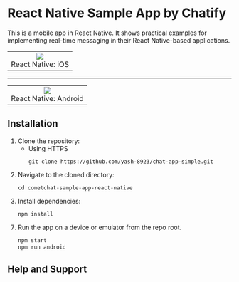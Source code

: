 <!-- <p align="center">
  <img alt="Chatify" src="https://assets.cometchat.io/website/images/logos/banner.png">
</p> -->

# React Native Sample App by Chatify

This is a mobile app in React Native. It shows practical examples for implementing real-time messaging in their React Native-based applications.
<table>    
  <tr>
    <td valign="center" style="text-align: center">
      <div style="
          display: flex;
          align-items: center;
          justify-content: center;">
        <img src="./Screenshots/overview_cometchat_screens_ios.png">
      </div>
      <div style="
          display: flex;
          align-items: center;
          justify-content: center;">
          React Native: iOS
      </div>
    </td>  
  </tr>
</table>
<hr />
<table>    
  <tr>
    <td valign="center" style="text-align: center">
      <div style="
          display: flex;
          align-items: center;
          justify-content: center;">
        <img src="./Screenshots/overview_cometchat_screens_android.png">
      </div>
      <div style="
          display: flex;
          align-items: center;
          justify-content: center;">
          React Native: Android
      </div>
    </td>  
  </tr>
</table>

<!-- ## 🚀 Try the New v5 UI Kit!
Discover the all-new [v5 UI Kit](https://github.com/cometchat/cometchat-uikit-react-native/tree/v5), featuring a completely revamped design for enhanced usability and visual appeal. With restructured components, advanced styling options, and a streamlined integration process, v5 offers a seamless, customizable experience tailored to your needs. Try it now and elevate your development workflow! -->


<!-- ## Prerequisites

- Ensure that you have the React Native development environment set up.
  - Follow instructions for your environment at https://reactnative.dev/docs/environment-setup
- Sign up for a [Chatify](https://app.cometchat.com/) account to get your app credentials: _`App ID`_, _`Region`_, and _`Auth Key`_ -->

## Installation

1. Clone the repository:
   - Using HTTPS
     ```
     git clone https://github.com/yash-8923/chat-app-simple.git
     ```
2. Navigate to the cloned directory:
   ```
   cd cometchat-sample-app-react-native
   ```
3. Install dependencies:
   ```
   npm install
   ```
<!-- 4. For iOS, install dependencies after navigating to ios:
   ```sh
     cd ios
     pod install
   ```
5. Enter your Chatify _`App ID`_, _`Region`_, and _`Auth Key`_ in the [AppConstants.ts](https://github.com/cometchat/cometchat-sample-app-react-native/blob/v4/AppConstants.ts) file:
   https://github.com/cometchat/cometchat-sample-app-react-native/blob/f2910c28c3d3d49031e37a58c536efca1f77cb27/AppConstants.ts#L1-L5
6.  If your app is created before August 12th, 2024 then change the sample data URL to `https://assets.cometchat.io/sampleapp/v1/sampledata.json` in the [src/components/login/Login.tsx](https://github.com/cometchat/cometchat-sample-app-react-native/blob/v4/src/components/login/Login.tsx) file: https://github.com/cometchat/cometchat-sample-app-react-native/blob/f2910c28c3d3d49031e37a58c536efca1f77cb27/src/components/login/Login.tsx#L20-L22 -->

7. Run the app on a device or emulator from the repo root.
   ```sh
   npm start
   npm run android
   
   ```

## Help and Support

<!-- For issues running the project or integrating with our UI Kits, consult our [documentation](https://www.cometchat.com/docs/react-native-uikit/integration) or create a [support ticket](https://help.cometchat.com/hc/en-us) or seek real-time support via the [Chatify Dashboard](http://app.cometchat.com/). -->
